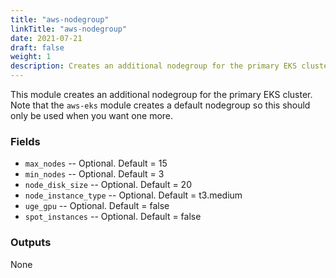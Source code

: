 ```yaml
---
title: "aws-nodegroup"
linkTitle: "aws-nodegroup"
date: 2021-07-21
draft: false
weight: 1
description: Creates an additional nodegroup for the primary EKS cluster.
---
```


This module creates an additional nodegroup for the primary EKS cluster. Note that the
`aws-eks` module creates a default nodegroup so this should only be used when
you want one more.

### Fields

- `max_nodes` -- Optional. Default = 15
- `min_nodes` -- Optional. Default = 3
- `node_disk_size` -- Optional. Default = 20
- `node_instance_type` -- Optional. Default = t3.medium
- `uge_gpu` -- Optional. Default = false
- `spot_instances` -- Optional. Default = false

### Outputs

None
